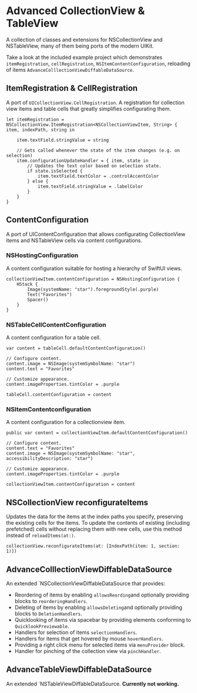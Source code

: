 # Advanced CollectionView & TableView

A collection of classes and extensions for NSCollectionView and NSTableView, many of them being ports of the modern UIKit.

Take a look at the included example project which demonstrates `itemRegistration`, `cellRegistration`, `NSItemContentConfiguration`, reloading of items `AdvanceColllectionViewDiffableDataSource`.

## ItemRegistration & CellRegistration
A port of `UICollectionView.CellRegistration`. A registration for collection view items and table cells that greatly simplifies  configurating them.     
```
let itemRegistration = NSCollectionView.ItemRegistration<NSCollectionViewItem, String> { item, indexPath, string in

    item.textField.stringValue = string
    
    // Gets called whenever the state of the item changes (e.g. on selection)
    item.configurationUpdateHandler = { item, state in
        // Updates the text color based on selection state.
        if state.isSelected {
            item.textField.textColor = .controlAccentColor
        } else {
            item.textField.stringValue = .labelColor
        }
    }
}
```

## ContentConfiguration
A port of UIContentConfiguration that allows configurating CollectionView items and NSTableView cells via content configurations.

### NSHostingConfiguration
A content configuration suitable for hosting a hierarchy of SwiftUI views.
```
collectionViewItem.contentConfiguration = NSHostingConfiguration {
    HStack {
        Image(systemName: "star").foregroundStyle(.purple)
        Text("Favorites")
        Spacer()
    }
}
```
### NSTableCellContentConfiguration
A content configuration for a table cell.
 ```
 var content = tableCell.defaultContentConfiguration()

 // Configure content.
 content.image = NSImage(systemSymbolName: "star")
 content.text = "Favorites"

 // Customize appearance.
 content.imageProperties.tintColor = .purple

 tableCell.contentConfiguration = content
 ```
 
 ### NSItemContentconfiguration
A content configuration for a collectionview item.
 ```
 public var content = collectionViewItem.defaultContentConfiguration()

 // Configure content.
 content.text = "Favorites"
 content.image = NSImage(systemSymbolName: "star", accessibilityDescription: "star")

 // Customize appearance.
 content.imageProperties.tintColor = .purple

 collectionViewItem.contentConfiguration = content
 ```

## NSCollectionView reconfigurateItems
Updates the data for the items at the index paths you specify, preserving the existing cells for the items.
To update the contents of existing (including prefetched) cells without replacing them with new cells, use this method instead of `reloadItems(at:)`.
```
collectionView.reconfigurateItems(at: [IndexPath(item: 1, section: 1)])
```

## AdvanceColllectionViewDiffableDataSource
An extended `NSCollectionViewDiffableDataSource that provides:

 - Reordering of items by enabling `allowsReording`and optionally providing blocks to `reorderingHandlers`.
 - Deleting of items by enabling `allowsDeleting`and optionally providing blocks to `DeletionHandlers`.
 - Quicklooking of items via spacebar by providing elements conforming to `QuicklookPreviewable`.
 - Handlers for selection of items `selectionHandlers`.
 - Handlers for items that get hovered by mouse `hoverHandlers`.
 - Providing a right click menu for selected items via `menuProvider` block.
 - Handler for pinching of the collection view via `pinchHandler`.

## AdvanceTableViewDiffableDataSource
An extended `NSTableViewDiffableDataSource. **Currently not working.**
